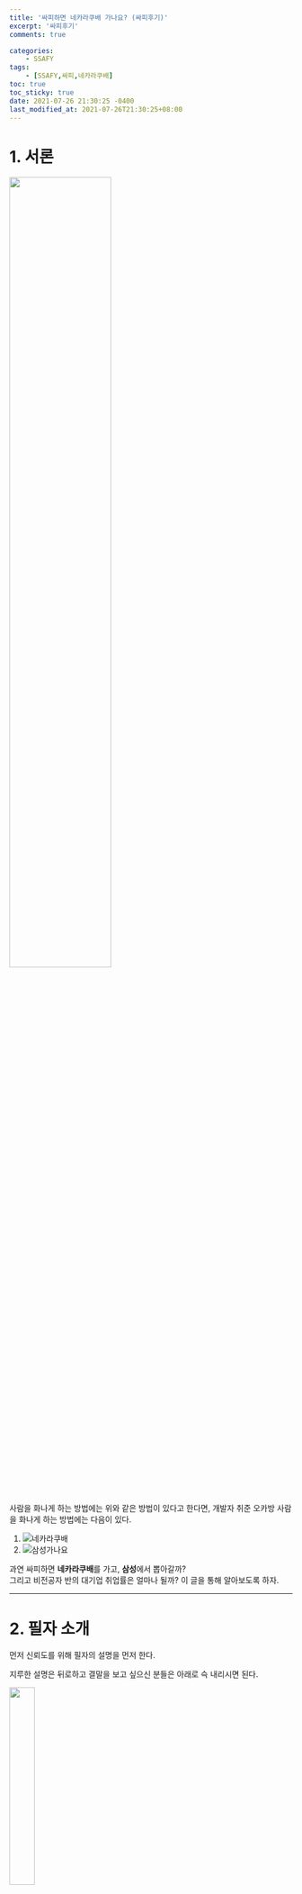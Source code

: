 ```yaml
---
title: '싸피하면 네카라쿠배 가나요? (싸피후기)'
excerpt: '싸피후기'
comments: true

categories:
    - SSAFY
tags:
    - [SSAFY,싸피,네카라쿠배]
toc: true
toc_sticky: true
date: 2021-07-26 21:30:25 -0400
last_modified_at: 2021-07-26T21:30:25+08:00
---
```


# 1. 서론
<img src="https://user-images.githubusercontent.com/51807128/126980742-97afe938-0542-41da-b6e5-eedd26dcaa91.png" width="60%"><br>

사람을 화나게 하는 방법에는 위와 같은 방법이 있다고 한다면, 개발자 취준 오카방 사람을 화나게 하는 방법에는 다음이 있다.<br>
1. ![네카라쿠배](https://user-images.githubusercontent.com/51807128/126981143-349e68c2-1475-4e7a-9752-814480a62a41.png)<br>
2. ![삼성가나요](https://user-images.githubusercontent.com/51807128/126981271-df177903-7286-410f-ab90-83b64184407b.png)

과연 싸피하면 **네카라쿠배**를 가고, **삼성**에서 뽑아갈까?<br>
그리고 비전공자 반의 대기업 취업률은 얼마나 될까? 이 글을 통해 알아보도록 하자.

---
# 2. 필자 소개
먼저 신뢰도를 위해 필자의 설명을 먼저 한다.

지루한 설명은 뒤로하고 결말을 보고 싶으신 분들은 아래로 슥 내리시면 된다.

<img src="https://user-images.githubusercontent.com/51807128/126982150-5481a6c2-8382-4619-b576-7f3dcd67d827.jpeg" width="30%"><br>
<img src="https://user-images.githubusercontent.com/51807128/126982249-e1a98da3-81de-43bb-81c4-cce5ab88a3e0.jpeg" width="50%">

필자는 SSAFY 4기 전공자반에 합격하여 과정을 진행중, 1학기가 끝남과 동시에 NHN이라는 기업의 자회사 SW직군 공채에 합격하여 현재 BE 개발자로 일을(루팡) 하고 있다.

SSAFY에 들어오기 전까지 웹 개발은 해본적도 없고, 관심도 딱히 없었다.<br>
컴퓨터공학 전공도 아닌 전자공학 전공에 코딩은 4학년 졸업작품 때가 되어서 OPENCV를 통해 접하게 되었다.

정말 싸피덕에 취업했다고 봐도 과언이 아니다.

---

# 3. 질문에 대한 대답
> 텍스트가 길다. 쭉 내려서 4번의 결론만 봐도 좋다.


### 3-1. 삼성
- 반에서 한 두명 삼성에서 뽑는다. -> **X**. 가는 사람은 있긴하다.
- 삼성그룹 공채 서류 전형에 가점이 있다. -> **X**. 전혀 없고, 면접관도 싸피를 모른다는 소문이 있다.<br>
필자의 반(전공자)에서는 2020 하반기 삼성 서류를 대부분 떨어졌다.
- 열심히 하면 갈 수 있다. -> **△**. 반은 맞고 반은 틀린 것 같다. 아래에서 이유를 알아보도록 하자.
  - 맞는 이유: 싸피에서 푸는 알고리즘 문제 중에는 **시뮬레이션 문제와 SWEA 문제**가 상당히 많다.<br>
  삼성 공채 코딩테스트에는 99% 시뮬레이션 문제만 나온다.(삼성 코딩테스트 문제는 [해당 링크](https://www.acmicpc.net/workbook/view/1152)에 잘 복원되어있다.)<br>
  입출력도 SWEA의 환경과 거의 동일하다.<br>
  그래서 과정 중에 푸는 문제에 열심히 임한다면 **코딩테스트는 쉽게 통과** 할 수 있을 것이다.<br>
  그리고 필자는 서류에서 떨어졌지만 다른 동기들을 보았을 때, **취업 컨설턴트님*의 도움과 싸피 내의 합격자들의 **스터디**를 통해 도움은 많이 된 것으로 보인다.
  - 틀린 이유: 삼성은 전통 대기업이고, 제조업 회사이기에 (**물론 아닌 계열사가 있다!**)<br>
  아무리 S직군이라고 할지라도 **'학벌, 학점, 어학, 자소서(경험)'** 등이 직무 적합성 평가(서류)에 영향을 많이 미친다.<br>
  졸업자들 대상으로 하는 싸피에서 '학벌, 학점'은 바꿀 수 없는 항목이고,<br>
  관련 경험 또한 싸피 내에서의 경험으로 직무 적합성 평가에 적절한 수준으로 끌어올리기 어렵다.<br>
  그렇기에 기존 **대학생 시절부터 열심히 살아왔거나 서류를 붙은 경험이 있는 사람**들이 결국 붙게 된다.
- **결론**: 결국 '**원래 열심히 살았던 사람**'이 '**알고리즘 문제 풀이 실력이 향상**'되고 '**컨설턴트 및 면접스터디의 도움**'으로 합격한다고 보면된다.<br>
  (오히려 비전공자반에서 삼성 비SW 직군으로 가는 경우가 더 많은 것 같다. 기존 스펙이 좋은 경우가 꽤 되고, 삼성이 좋아하는 'SW역량'+'좋은 대외활동 싸피'의 영향인 것 같다.)

### 3-2. 네카라쿠배
- 싸피에서 네카라쿠배 많이 가나요(얼마나 가나요)? -> **열심히 하는 사람들**이 갑니다.

거의 오카방 싸피인들을 부들부들하게 하는 질문 top1일듯하다.<br>*(마치 과거 스타크래프트와 아프리카 중계방 채팅의 '준위, 한달연봉, 낳냐'와 같은 수준의 힘을 보여준다.)*

> 사실 질문 하시는 분에게는 한 번의 질문이고, 정말 모르고 궁금해서 하시는 질문이겠지만, 오카방의 상주하는 몇몇 대답 머신들에게는 지겨울수도 있고, 뭔가 의도 또한 '(대충해도)싸피하면 네카라쿠배 슉.슈슉.슉 갈 수 있나요?'와 같이 느껴질 때도 있어서 정말 매번 대답하기 어렵다.

삼성그룹과는 다르게, 네카라쿠배는 'IT 서비스기업'이다.<br>
위에서 언급한 '학벌, 학점, 어학, 자소서(경험)'을 아무래도 덜 본다고 할 수 있다(개발직군 기준).
<br>심지어 '선코테 후서류', '블라인드 공채'와 같이 먼저 코딩실력으로 지원자들을 거를 때도 있다.

싸피에서는 알고리즘 교육을 정말 열심히 한다. 다들 열심히 하기도 한다.<br>
이후 포스팅에서도 다룰거지만, 최근 SW 직군 취업은 '알고리즘 문제 풀이 역량'을 최우선으로 기르는 것이 유리하다(물론 과제전형도 늘어나고 있다).<br>
위에서 언급한 서류를 통과하는 '원래 열심히 살았던 사람'이 아니더라도 '싸피에서라도 열심히 하는 사람'들이 위와 같은 기업 코딩테스트에 합격하는 사례들이 정말 많을 것이다.

- 그럼 싸피 가면 네카라쿠배 코테 뚫나요? -> **열심히 하는 사람들**이 뚫습니다.

아무리 싸피에서 알고리즘 교육을 열심히 한다고 해도, 각자의 베이스와 재능이 있고 노력의 정도가 다르다.<br>
싸피에 와서 백준 아이디를 처음 만드는 사람도 있는데, 교육생 대부분이 1학기 중후반이 되면 solved.ac 기준으로 거의 실버2~골드3정도가 된다(극단적 케이스도 당연히 있다. 실4이하/골2이상 등).

카카오 블라인드 공채의 코딩테스트는 상당히 어려운 편이고, 네이버와 라인의 코딩테스트 또한 어려운 편에 속한다.<br>
골드4~실버2정도의 문제를 거뜬히 풀 줄 알아야 되는데 이 경지(100%합격)는 골드1이 되어도 어렵다.<br>
<img width="350" src="https://user-images.githubusercontent.com/51807128/126992292-51b65278-ef3e-4aff-ba46-aac29443fad4.png"> (필자의 솔브드 티어. 이래도 탈락하는 코딩테스트가 많다.)

- **결론**: 코딩테스트가 중요한 관문인 네카라쿠배 등 IT 서비스 기업의 전형에서 싸피인들의 합격률은 높은 편이라고 생각한다.<br>하지만 그 이유는 '싸피인'이어서가 아니라, '싸피의 교육'때문도 아니고,<br>
'**싸피의 교육을 열심히 참여하는 싸피인**' 때문이라고 생각한다.

### 3-3. 비전공자반
> 이 항목을 쓰기 앞서 필자는 전공자반이었기에 비전공자반을 잘 모를 수 있다.<br>
> 오픈카톡방에서 얻은 정보를 토대로 이야기를 하기 때문에 잘 걸러서 봐야하고, 부정확한 정보에는 오픈프로필 '찬스'로 채팅을 바란다.


- 비전공자반에서 대기업 많이 가나요? 취업 잘 하나요? -> 이제는 너무나 당연한 그 대답. **열심히 하는 사람들**이 갑니다.

비전공자반은 전공자반보다 교육생들의 variation이 훨씬 넓은 것으로 알고 있다.<br>
'정말 좋은 학벌, 고학점/고스펙, 이미 SW를 많이 경험해 본 사람'부터<br>
'좋지 않은 학벌, 저학점/무스펙, 코딩 1도 안 해본 사람'까지 다양하다(전공자반은 이보다는 덜하다).<br>
그렇기에 '**원래 열심히 살았던 사람**'이 취업하는 것은 이 질문을 하는 사람들에게 옳은 대답이 되지 못한다. 이는 통계의 오류다.

이에 대한 옳은 대답은 '그냥 열심히 하면 갈 수 있지 않을까?'이다.<br>
2번의 필자소개에서 언급했듯이 필자는 개발은 한 번도 해보지 않았던 초짜였다(응애 나 아기 개발자).<br>
물론 이전에 파이썬으로 데이터 살짝 찍먹, 알고리즘 문제풀이는 조금 해왔지만,<br>
실력이 미친듯이 상승한 것은 싸피 입과 이후이다.<br>
사실상 비전공자로 시작해서 실력이 늘은 것이다.

'에이 너는 파이썬도 해봤고 알고리즘도 해봤네. 나는 코딩 한 번도 안 해봤는데?'라는 질문을 할 수 있을 것이다.<br>
하지만 이 또한 길게 잡아야 싸피 입과 전 6개월정도이고, **그래서 1학기때 취업한 것이 아닌가!**<br>
비전공자여도 제대로된 1학기 6개월 + 2학기를 보낸다면 분명히 좋은 실력(좋은 결과)을 가질 수 있을 것이다.

---

# 4. 진짜 결론과 싸피 후기
<img width="450" src="https://user-images.githubusercontent.com/51807128/126995467-369c2a56-3540-4848-a375-783123cb4f30.png">

1. 삼성 가는데 가산점 없다.
2. 열심히 하면 된다.

필자는 싸피 입과 후 6개월동안 알고리즘 문제를 약 350문제 이상 풀었다. 단순 계산으로만 따져봐도 하루에 2문제꼴이다. 입과 전 푼 문제까지 합치면 550문제 이상을 풀었다.<br>
물론 이보다 문제를 훨씬 적게 풀고도 코딩테스트와 최종합격을 받은 동기들도 많다.<br>
하지만 필자는 그들보다 '**열심히 살았던 사람**'도 아니고, '**학점, 어학, 자소서(경험)**'도 좋지 않았기에 부족한 부분을 코딩테스트로 매꾼 것이다.<br>
본인이 '**열심히 살았던 사람**'이라면 싸피의 과정을 잘 따라오면 결국 좋은 기업에 도달할 것이다.

![ㅠㅠ](https://user-images.githubusercontent.com/51807128/126998942-51461eb3-c5ab-4f0a-9a06-a8c0015ac5fe.png)<br>
![ㅠㅠ2](https://user-images.githubusercontent.com/51807128/126999017-aa43f957-1d8e-4657-b72d-6f4d03b0b709.png)<br>
하지만 본인이 위와 같다면, 재수학원에 들어가는 것처럼 싸피를 단순히 **도피처**로 생각하고 있다면 악으로 열심히 하기를 바란다.<br>
필자는 학군이 좋은 지역에서 자랐고, 자율형 사립고에 입학을 했고, 대성학원의 서울대특별반에서 재수를 했다.<br>
단순한 자기자랑이 아니라 이런 성장과정을 돌아보며 느낀 점은, '**공부하기 좋은 분위기**'가 정말로 중요하다는 것이다.

좋은 학군에서 자라다보니 동네 친구, 동창들과 좋은 공부 환경에서 공부를 할 수 있었다.<br>
재수학원에도 역시 좋은 공부 분위기와 함께 잘 하는 친구들에게 열심히 배우며 학습 할 수 있었다.<br>
이후에도 이들과는 좋은 관계가 되어 서로 도울 수 있었다.

싸피의 최고의 장점은 **그 어느 국비 교육보다도 좋은 퀄리티의 '동기'들**과 함께 교육을 받을 수 있다는 것이다.<br>
국비교육들을 보면 커리큘럼도, 강사들도 문제가 많지만 '**학생들의 낙오**'가 정말 많이 보인다.<br>
필자가 들었던 단기 국비교육 또한 학습 분위기를 망치는 몇명이 있었다.<br>
하지만 싸피는 99%의 교육생들의 태도가 정말 훌륭하다.<br>
실력에는 차이가 있더라도 노력에는 차이가 별로 없어보인다. 아니, 오히려 잘 하는 친구들이 더 안 하는 것 같기도 하다(상대적으로).<br>
매일 2~4시까지 공부하는 친구들(무려 오프라인때도)도 많았고, 즐거운 분위기와 함께 좋은 교육 분위기를 같이 만들어갈 수 있었다.

지금은 코로나 시국으로 동기들을 만나지 못하지만, 서로 비슷한 경험과 고민을 하는 '개발자 친구들'을 가지는 것은 정말 큰 행운이다.<br>
이러한 좋은 환경에서 교육을 받을 수 있는 것은 좋은 기회이다.<br>
'네카라쿠배'를 목표로 하는 것은 바람직하고 당연할 수 있다.<br>
하지만 '싸피하면 네카라쿠배 갈 수 있나요?'라는 질문보다는<br>
'네카라쿠배 갈 수 있게 싸피에서 열심히 해야겠다.'의 다짐을 하고 싸피에 지원한다면 **노력에 합당한 결과**를 반드시 얻을 수 있을 것이다.
